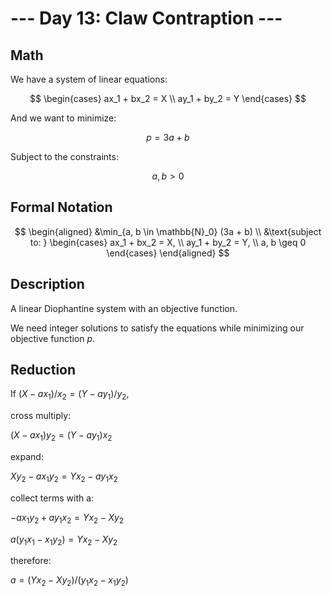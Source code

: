 # --- Day 13: Claw Contraption ---

## Math

We have a system of linear equations:

$$
\begin{cases}
    ax_1 + bx_2 = X \\
    ay_1 + by_2 = Y
\end{cases}
$$

And we want to minimize:

$$
p = 3a + b
$$

Subject to the constraints:

$$
a,b > 0
$$

## Formal Notation

$$
\begin{aligned}
    &\min_{a, b \in \mathbb{N}_0} (3a + b) \\
    &\text{subject to: }
    \begin{cases}
        ax_1 + bx_2 = X, \\
        ay_1 + by_2 = Y, \\
        a, b \geq 0
    \end{cases}
\end{aligned}
$$

## Description

A linear Diophantine system with an objective function.

We need integer solutions to satisfy the equations while minimizing our objective function _p_.

## Reduction

If $(X - ax_1)/x_2 = (Y - ay_1)/y_2$,

cross multiply:

$(X - ax_1)y_2 = (Y - ay_1)x_2$

expand:

$Xy_2 - ax_1y_2 = Yx_2 - ay_1x_2$

collect terms with a:

$-ax_1y_2 + ay_1x_2 = Yx_2 - Xy_2$

$a(y_1x_1 - x_1y_2) = Yx_2 - Xy_2$

therefore:

$a = (Yx_2 - Xy_2)/(y_1x_2 - x_1y_2)$
